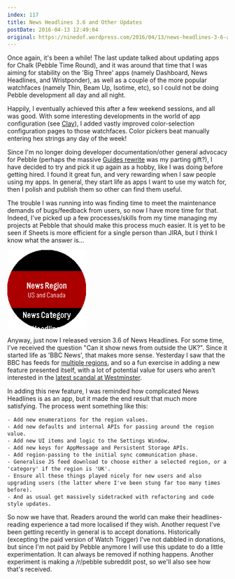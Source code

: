```yaml
---
index: 117
title: News Headlines 3.6 and Other Updates
postDate: 2016-04-13 12:49:04
original: https://ninedof.wordpress.com/2016/04/13/news-headlines-3-6-and-other-updates/
---
```


Once again, it's been a while! The last update talked about updating apps for Chalk (Pebble Time Round), and it was around that time that I was aiming for stability on the 'Big Three' apps (namely Dashboard, News Headlines, and Wristponder), as well as a couple of the more popular watchfaces (namely Thin, Beam Up, Isotime, etc), so I could not be doing Pebble development all day and all night.

Happily, I eventually achieved this after a few weekend sessions, and all was good. With some interesting developments in the world of app configuration (see [Clay](https://github.com/pebble/clay)), I added vastly improved color-selection configuration pages to those watchfaces. Color pickers beat manually entering hex strings any day of the week!

Since I'm no longer doing developer documentation/other general advocacy for Pebble (perhaps the massive [Guides rewrite](https://developer.pebble.com/blog/2016/03/09/Dont-Panic-We-Are-Here-To-Guide-You/) was my parting gift?), I have decided to try and pick it up again as a hobby, like I was doing before getting hired. I found it great fun, and very rewarding when I saw people using my apps. In general, they start life as apps I want to use my watch for, then I polish and publish them so other can find them useful.

The trouble I was running into was finding time to meet the maintenance demands of bugs/feedback from users, so now I have more time for that. Indeed, I've picked up a few processes/skills from my time managing my projects at Pebble that should make this process much easier. It is yet to be seen if Sheets is more efficient for a single person than JIRA, but I think I know what the answer is...

![](/assets/media/2016/04/region.png)

Anyway, just now I released version 3.6 of News Headlines. For some time, I've received the question "Can it show news from outside the UK?". Since it started life as 'BBC News', that makes more sense. Yesterday I saw that the BBC has feeds for [multiple regions](http://www.bbc.co.uk/news/10628494), and so a fun exercise in adding a new feature presented itself, with a lot of potential value for users who aren't interested in the [latest scandal at Westminster](http://www.bbc.co.uk/news/uk-politics-35994283).

In adding this new feature, I was reminded how complicated News Headlines is as an app, but it made the end result that much more satisfying. The process went something like this:


	- Add new enumerations for the region values.
	- Add new defaults and internal APIs for passing around the region value.
	- Add new UI items and logic to the Settings Window.
	- Add new keys for AppMessage and Persistent Storage APIs.
	- Add region-passing to the initial sync communication phase.
	- Generalise JS feed download to choose either a selected region, or a 'category' if the region is 'UK'.
	- Ensure all these things played nicely for new users and also upgrading users (the latter where I've been stung far too many times before).
	- And as usual get massively sidetracked with refactoring and code style updates.


So now we have that. Readers around the world can make their headlines-reading experience a tad more localised if they wish. Another request I've been getting recently in general is to accept donations. Historically (excepting the paid version of Watch Trigger) I've not dabbled in donations, but since I'm not paid by Pebble anymore I will use this update to do a little experimentation. It can always be removed if nothing happens. Another experiment is making a /r/pebble subreddit post, so we'll also see how that's received.
